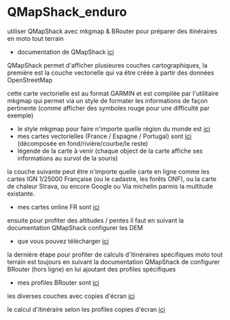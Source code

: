# QMapShack_enduro
utiliser QMapShack avec mkgmap & BRouter pour préparer des itinéraires en moto tout terrain
- documentation de QMapShack [ici](https://github.com/Maproom/qmapshack/wiki/DocQuickStartFrench)

QMapShack permet d'afficher plusieures couches cartographiques, la première est la couche vectorielle qui va être créée à partir des données OpenStreetMap

cette carte vectorielle est au format GARMIN et est compilée par l'utilitaire mkgmap qui permet via un style de formater les informations de façon pertinente (comme afficher des symboles rouge pour une difficulté par exemple)
- le style mkgmap pour faire n'importe quelle région du monde est [ici](https://github.com/cricri-du-lauragais/QMapShack_enduro/tree/main/mkgmap/style/qmapshack)
- mes cartes vectorielles (France / Espagne / Portugal) sont [ici](https://drive.google.com/drive/folders/1u9BwlJgjlj6ju5V3EXWNfKZ7py4GAkeK?usp=sharing) (décomposée en fond/rivière/courbe/le reste)
- légende de la carte à venir (chaque object de la carte affiche ses informations au survol de la souris)

la couche suivante peut être n'importe quelle carte en ligne comme les cartes IGN 1/25000 Française (ou le cadastre, les forêts ONF), ou la carte de chaleur Strava, ou encore Google ou Via michelin parmis la multitude existante.
- mes cartes online FR sont [ici](https://github.com/cricri-du-lauragais/QMapShack_enduro/tree/main/online%20maps)

ensuite pour profiter des altitudes / pentes il faut en suivant la documentation QMapShack configurer les DEM
- que vous pouvez télécharger [ici](https://www.viewfinderpanoramas.org/Coverage%20map%20viewfinderpanoramas_org3.htm)

la dernière étape pour profiter de calculs d'itinéraires spécifiques moto tout terrain est toujours en suivant la documentation QMapShack de configurer BRouter (hors ligne) en lui ajoutant des profiles spécifiques
- mes profiles BRouter sont [ici](https://github.com/cricri-du-lauragais/QMapShack_enduro/tree/main/BRouter/profiles2)

les diverses couches avec copies d'écran [ici](https://github.com/cricri-du-lauragais/QMapShack_enduro/blob/main/calques.md)

le calcul d'itinéraire selon les profiles copies d'écran [ici](https://github.com/cricri-du-lauragais/QMapShack_enduro/blob/main/BRouter_screenshots.md)

